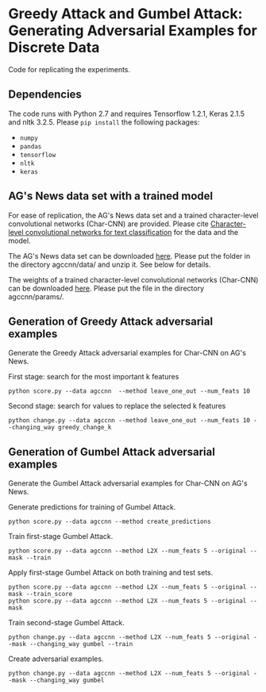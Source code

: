 # Greedy Attack and Gumbel Attack: Generating Adversarial Examples for Discrete Data

Code for replicating the experiments.

## Dependencies
The code runs with Python 2.7 and requires Tensorflow 1.2.1, Keras 2.1.5 and nltk 3.2.5. Please `pip install` the following packages:
- `numpy`
- `pandas`
- `tensorflow` 
- `nltk`
- `keras`

## AG's News data set with a trained model
For ease of replication, the AG's News data set and a trained character-level convolutional networks (Char-CNN) are provided. Please cite [Character-level convolutional networks for text classification](http://papers.nips.cc/paper/5782-character-level-convolutional-networks-for-text-classifica) for the data and the model. 

The AG's News data set can be downloaded [here](https://drive.google.com/open?id=0Bz8a_Dbh9QhbUDNpeUdjb0wxRms). Please put the folder in the directory agccnn/data/ and unzip it. See below for details.

The weights of a trained character-level convolutional networks (Char-CNN) can be downloaded [here](https://drive.google.com/open?id=1dkt_sfRPJzQO3uMA4afcSRgNMFfOrk3M). Please put the file in the directory agccnn/params/.

## Generation of Greedy Attack adversarial examples
Generate the Greedy Attack adversarial examples for Char-CNN on AG's News.

First stage: search for the most important k features
```shell
python score.py --data agccnn  --method leave_one_out --num_feats 10
```
Second stage: search for values to replace the selected k features
```shell
python change.py --data agccnn --method leave_one_out --num_feats 10 --changing_way greedy_change_k 
```

## Generation of Gumbel Attack adversarial examples
Generate the Gumbel Attack adversarial examples for Char-CNN on AG's News.

Generate predictions for training of Gumbel Attack.
```shell
python score.py --data agccnn --method create_predictions
```

Train first-stage Gumbel Attack. 
```shell
python score.py --data agccnn --method L2X --num_feats 5 --original --mask --train
```

Apply first-stage Gumbel Attack on both training and test sets.
```shell
python score.py --data agccnn --method L2X --num_feats 5 --original --mask --train_score
python score.py --data agccnn --method L2X --num_feats 5 --original --mask 
```

Train second-stage Gumbel Attack.
```shell
python change.py --data agccnn --method L2X --num_feats 5 --original --mask --changing_way gumbel --train
```

Create adversarial examples.
```shell
python change.py --data agccnn --method L2X --num_feats 5 --original --mask --changing_way gumbel
```
